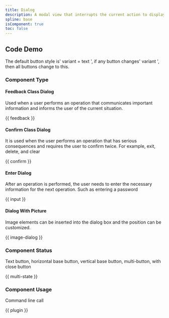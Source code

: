 ```yaml
---
title: Dialog
description: A modal view that interrupts the current action to display an important prompt or request an important action from the user
spline: base
isComponent: true
toc: false
---
```


## Code Demo

The default button style is' variant = text ', if any button changes' variant ', then all buttons change to this.

### Component Type

#### Feedback Class Dialog

Used when a user performs an operation that communicates important information and informs the user of the current situation.

{{ feedback }}

#### Confirm Class Dialog

It is used when the user performs an operation that has serious consequences and requires the user to confirm twice. For example, exit, delete, and clear

{{ confirm }}

#### Enter Dialog

After an operation is performed, the user needs to enter the necessary information for the next operation. Such as entering a password

{{ input }}

#### Dialog With Picture

Image elements can be inserted into the dialog box and the position can be customized.

{{ image-dialog }}

### Component Status

Text button, horizontal base button, vertical base button, multi-button, with close button

{{ multi-state }}

### Component Usage

Command line call

{{ plugin }}

